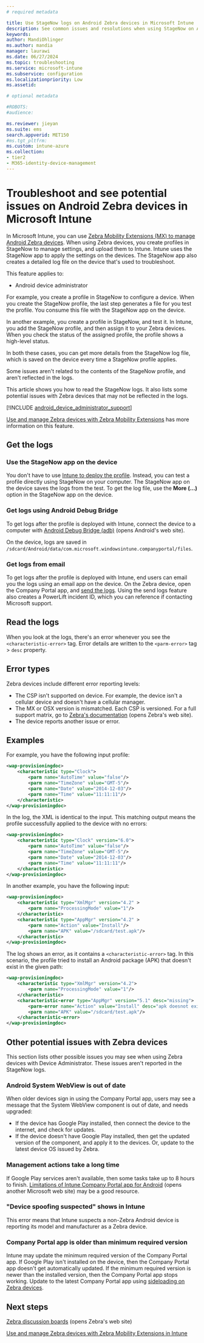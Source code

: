 ```yaml
---
# required metadata

title: Use StageNow logs on Android Zebra devices in Microsoft Intune
description: See common issues and resolutions when using StageNow on Android devices with Microsoft Intune. Also learn how to get logs, and see examples of how to read the logs for success or errors.
keywords:
author: MandiOhlinger
ms.author: mandia
manager: laurawi
ms.date: 06/27/2024
ms.topic: troubleshooting
ms.service: microsoft-intune
ms.subservice: configuration
ms.localizationpriority: Low
ms.assetid: 

# optional metadata

#ROBOTS:
#audience:

ms.reviewer: jieyan
ms.suite: ems
search.appverid: MET150
#ms.tgt_pltfrm:
ms.custom: intune-azure
ms.collection:
- tier2
- M365-identity-device-management
---
```


# Troubleshoot and see potential issues on Android Zebra devices in Microsoft Intune

In Microsoft Intune, you can use [Zebra Mobility Extensions (MX) to manage Android Zebra devices](android-zebra-mx-overview.md). When using Zebra devices, you create profiles in StageNow to manage settings, and upload them to Intune. Intune uses the StageNow app to apply the settings on the devices. The StageNow app also creates a detailed log file on the device that's used to troubleshoot.

This feature applies to:

- Android device administrator

For example, you create a profile in StageNow to configure a device. When you create the StageNow profile, the last step generates a file for you test the profile. You consume this file with the StageNow app on the device.

In another example, you create a profile in StageNow, and test it. In Intune, you add the StageNow profile, and then assign it to your Zebra devices. When you check the status of the assigned profile, the profile shows a high-level status.

In both these cases, you can get more details from the StageNow log file, which is saved on the device every time a StageNow profile applies.

Some issues aren't related to the contents of the StageNow profile, and aren't reflected in the logs.

This article shows you how to read the StageNow logs. It also lists some potential issues with Zebra devices that may not be reflected in the logs.


 [!INCLUDE [android_device_administrator_support](../includes/android-device-administrator-support.md)]

[Use and manage Zebra devices with Zebra Mobility Extensions](android-zebra-mx-overview.md) has more information on this feature.

## Get the logs

### Use the StageNow app on the device

You don't have to use [Intune to deploy the profile](android-zebra-mx-overview.md#step-4---create-a-device-management-profile-in-stagenow). Instead, you can test a profile directly using StageNow on your computer. The StageNow app on the device saves the logs from the test. To get the log file, use the **More (...)** option in the StageNow app on the device.

### Get logs using Android Debug Bridge

To get logs after the profile is deployed with Intune, connect the device to a computer with [Android Debug Bridge (adb)](https://developer.android.com/studio/command-line/adb) (opens Android's web site).

On the device, logs are saved in `/sdcard/Android/data/com.microsoft.windowsintune.companyportal/files`.

### Get logs from email

To get logs after the profile is deployed with Intune, end users can email you the logs using an email app on the device. On the Zebra device, open the Company Portal app, and [send the logs](../user-help/send-logs-to-your-it-admin-by-email-android.md). Using the send logs feature also creates a PowerLift incident ID, which you can reference if contacting Microsoft support.

## Read the logs

When you look at the logs, there's an error whenever you see the `<characteristic-error>` tag. Error details are written to the `<parm-error>` tag > `desc` property.

## Error types

Zebra devices include different error reporting levels:

- The CSP isn't supported on device. For example, the device isn't a cellular device and doesn't have a cellular manager.
- The MX or OSX version is mismatched. Each CSP is versioned. For a full support matrix, go to [Zebra's documentation](http://techdocs.zebra.com/mx/) (opens Zebra's web site).
- The device reports another issue or error.

## Examples

For example, you have the following input profile:

```xml
<wap-provisioningdoc>
    <characteristic type="Clock">
        <parm name="AutoTime" value="false"/>
        <parm name="TimeZone" value="GMT-5"/>
        <parm name="Date" value="2014-12-03"/>
        <parm name="Time" value="11:11:11"/>
    </characteristic>
</wap-provisioningdoc>
```

In the log, the XML is identical to the input. This matching output means the profile successfully applied to the device with no errors:

```xml
<wap-provisioningdoc>
    <characteristic type="Clock" version="6.0">
        <parm name="AutoTime" value="false"/>
        <parm name="TimeZone" value="GMT-5"/>
        <parm name="Date" value="2014-12-03"/>
        <parm name="Time" value="11:11:11"/>
    </characteristic>
</wap-provisioningdoc>
```

In another example, you have the following input:

```xml
<wap-provisioningdoc>
    <characteristic type="XmlMgr" version="4.2" >
        <parm name="ProcessingMode" value="1"/>
    </characteristic>
    <characteristic type="AppMgr" version="4.2" >
        <parm name="Action" value="Install"/>
        <parm name="APK" value="/sdcard/test.apk"/>
    </characteristic>
</wap-provisioningdoc>
```

The log shows an error, as it contains a `<characteristic-error>` tag. In this scenario, the profile tried to install an Android package (APK) that doesn't exist in the given path:

```xml
<wap-provisioningdoc>
    <characteristic type="XmlMgr" version="4.2">
        <parm name="ProcessingMode" value="1"/>
    </characteristic>
    <characteristic-error type="AppMgr" version="5.1" desc="missing">
        <parm-error name="Action" value="Install" desc="apk doesnot exist in the path"/>
        <parm name="APK" value="/sdcard/test.apk"/>
    </characteristic-error>
</wap-provisioningdoc>
```

## Other potential issues with Zebra devices

This section lists other possible issues you may see when using Zebra devices with Device Administrator. These issues aren't reported in the StageNow logs.

### Android System WebView is out of date

When older devices sign in using the Company Portal app, users may see a message that the System WebView component is out of date, and needs upgraded:

- If the device has Google Play installed, then connect the device to the internet, and check for updates.
- If the device doesn't have Google Play installed, then get the updated version of the component, and apply it to the devices. Or, update to the latest device OS issued by Zebra.

### Management actions take a long time

If Google Play services aren't available, then some tasks take up to 8 hours to finish. [Limitations of Intune Company Portal app for Android](https://support.microsoft.com/help/3211588/limitations-of-intune-company-portal-app-for-android-in-china) (opens another Microsoft web site) may be a good resource.

### "Device spoofing suspected" shows in Intune

This error means that Intune suspects a non-Zebra Android device is reporting its model and manufacturer as a Zebra device.

### Company Portal app is older than minimum required version

Intune may update the minimum required version of the Company Portal app. If Google Play isn't installed on the device, then the Company Portal app doesn't get automatically updated. If the minimum required version is newer than the installed version, then the Company Portal app stops working. Update to the latest Company Portal app using [sideloading on Zebra devices](android-zebra-mx-overview.md#sideload-the-company-portal-app).

## Next steps

[Zebra discussion boards](https://developer.zebra.com/community/home/discussions) (opens Zebra's web site)

[Use and manage Zebra devices with Zebra Mobility Extensions in Intune](android-zebra-mx-overview.md)